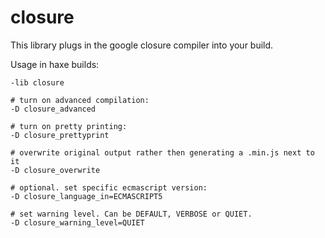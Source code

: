 # closure

This library plugs in the google closure compiler into your build.

Usage in haxe builds:
  
```shell
-lib closure

# turn on advanced compilation:
-D closure_advanced

# turn on pretty printing:
-D closure_prettyprint

# overwrite original output rather then generating a .min.js next to it
-D closure_overwrite

# optional. set specific ecmascript version:
-D closure_language_in=ECMASCRIPT5

# set warning level. Can be DEFAULT, VERBOSE or QUIET.
-D closure_warning_level=QUIET
```
